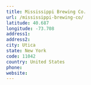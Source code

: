 ```yaml
---
title: Mississippi Brewing Co.
url: /mississippi-brewing-co/
latitude: 40.687
longitude: -73.708
address1: 
address2: 
city: Utica
state: New York
code: 11042
country: United States
phone: 
website: 
---
```


